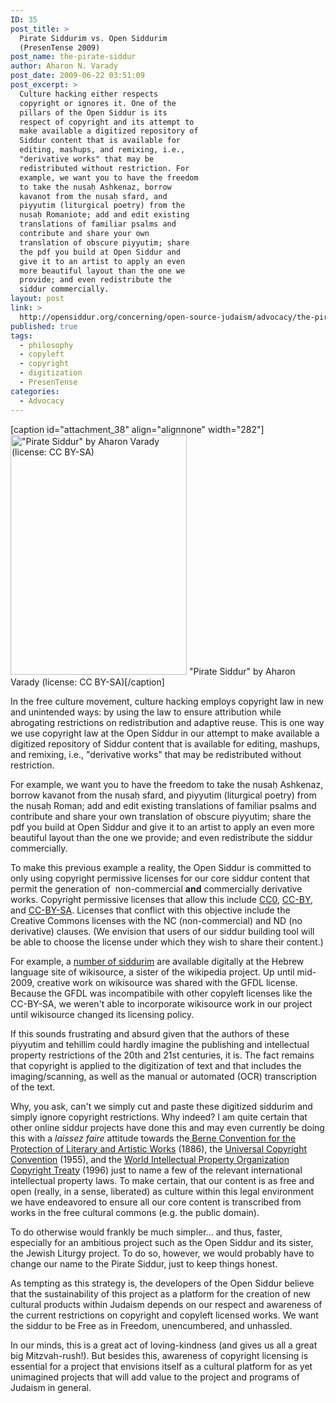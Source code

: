 ```yaml
---
ID: 35
post_title: >
  Pirate Siddurim vs. Open Siddurim
  (PresenTense 2009)
post_name: the-pirate-siddur
author: Aharon N. Varady
post_date: 2009-06-22 03:51:09
post_excerpt: >
  Culture hacking either respects
  copyright or ignores it. One of the
  pillars of the Open Siddur is its
  respect of copyright and its attempt to
  make available a digitized repository of
  Siddur content that is available for
  editing, mashups, and remixing, i.e.,
  "derivative works" that may be
  redistributed without restriction. For
  example, we want you to have the freedom
  to take the nusaḥ Ashkenaz, borrow
  kavanot from the nusaḥ sfard, and
  piyyutim (liturgical poetry) from the
  nusaḥ Romaniote; add and edit existing
  translations of familiar psalms and
  contribute and share your own
  translation of obscure piyyutim; share
  the pdf you build at Open Siddur and
  give it to an artist to apply an even
  more beautiful layout than the one we
  provide; and even redistribute the
  siddur commercially.
layout: post
link: >
  http://opensiddur.org/concerning/open-source-judaism/advocacy/the-pirate-siddur/
published: true
tags:
  - philosophy
  - copyleft
  - copyright
  - digitization
  - PresenTense
categories:
  - Advocacy
---
```

[caption id="attachment_38" align="alignnone" width="282"]<a href="http://opensiddur.org/wp-content/uploads/2009/06/the-pirate-siddur.jpg"><img src="http://opensiddur.org/wp-content/uploads/2009/06/the-pirate-siddur.jpg" alt="&quot;Pirate Siddur&quot; by Aharon Varady (license: CC BY-SA)" width="282" height="384" class="size-full wp-image-38" /></a> "Pirate Siddur" by Aharon Varady (license: CC BY-SA)[/caption]

In the free culture movement, culture hacking employs copyright law in new and unintended ways: by using the law to ensure attribution while abrogating restrictions on redistribution and adaptive reuse. This is one way we use copyright law at the Open Siddur in our attempt to make available a digitized repository of Siddur content that is available for editing, mashups, and remixing, i.e., "derivative works" that may be redistributed without restriction.
<p style="text-align: left;">For example, we want you to have the freedom to take the nusaḥ Ashkenaz, borrow kavanot from the nusaḥ sfard, and piyyutim (liturgical poetry) from the nusaḥ Roman; add and edit existing translations of familiar psalms and contribute and share your own translation of obscure piyyutim; share the pdf you build at Open Siddur and give it to an artist to apply an even more beautiful layout than the one we provide; and even redistribute the siddur commercially.</p>
<p style="text-align: left;">To make this previous example a reality, the Open Siddur is committed to only using copyright permissive licenses for our core siddur content that permit the generation of  non-commercial <strong>and</strong> commercially derivative works. Copyright permissive licenses that allow this include <a href="http://wiki.creativecommons.org/index.php?title=CC0">CC0</a>, <a href="http://creativecommons.org/licenses/by/3.0/">CC-BY</a>, and <a href="http://creativecommons.org/licenses/by-sa/3.0/">CC-BY-SA</a>. Licenses that conflict with this objective include the Creative Commons licenses with the NC (non-commercial) and ND (no derivative) clauses. (We envision that users of our siddur building tool will be able to choose the license under which they wish to share their content.)</p>
<p style="text-align: left;">For example, a <a href="http://he.wikisource.org/wiki/%D7%A1%D7%99%D7%93%D7%95%D7%A8%D7%99_%D7%AA%D7%A4%D7%99%D7%9C%D7%94">number of siddurim</a> are available digitally at the Hebrew language site of wikisource, a sister of the wikipedia project. Up until mid-2009, creative work on wikisource was shared with the GFDL license. Because the GFDL was incompatibile with other copyleft licenses like the CC-BY-SA, we weren't able to incorporate wikisource work in our project until wikisource changed its licensing policy.</p>
<p style="text-align: left;">If this sounds frustrating and absurd given that the authors of these piyyutim and tehillim could hardly imagine the publishing and intellectual property restrictions of the 20th and 21st centuries, it is. The fact remains that copyright is applied to the digitization of text and that includes the imaging/scanning, as well as the manual or automated (OCR) transcription of the text.</p>
<p style="text-align: left;">Why, you ask, can't we simply cut and paste these digitized siddurim and simply ignore copyright restrictions. Why indeed? I am quite certain that other online siddur projects have done this and may even currently be doing this with a <em>laissez faire</em> attitude towards the<a href="http://en.wikipedia.org/wiki/Berne_Convention_for_the_Protection_of_Literary_and_Artistic_Works"> Berne Convention for the Protection of Literary and Artistic Works</a> (1886), the <a href="http://en.wikipedia.org/wiki/Universal_Copyright_Convention">Universal Copyright Convention</a> (1955), and the <a title="World Intellectual Property Organization Copyright Treaty" href="http://en.wikipedia.org/wiki/World_Intellectual_Property_Organization_Copyright_Treaty">World Intellectual Property Organization Copyright Treaty</a> (1996) just to name a few of the relevant international intellectual property laws. To make certain, that our content is as free and open (really, in a sense, liberated) as culture within this legal environment we have endeavored to ensure all our core content is transcribed from works in the free cultural commons (e.g. the public domain).</p>
<p style="text-align: left;">To do otherwise would frankly be much simpler... and thus, faster, especially for an ambitious project such as the Open Siddur and its sister, the Jewish Liturgy project. To do so, however, we would probably have to change our name to the Pirate Siddur, just to keep things honest.</p>
<p style="text-align: left;">As tempting as this strategy is, the developers of the Open Siddur believe that the sustainability of this project as a platform for the creation of new cultural products within Judaism depends on our respect and awareness of the current restrictions on copyright and copyleft licensed works. We want the siddur to be Free as in Freedom, unencumbered, and unhassled.</p>
<p style="text-align: left;">In our minds, this is a great act of loving-kindness (and gives us all a great big Mitzvah-rush!). But besides this, awareness of copyright licensing is essential for a project that envisions itself as a cultural platform for as yet unimagined projects that will add value to the  project and programs of Judaism in general.</p>